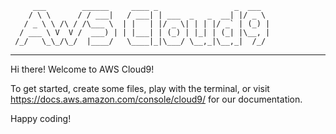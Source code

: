          ___        ______     ____ _                 _  ___  
        / \ \      / / ___|   / ___| | ___  _   _  __| |/ _ \ 
       / _ \ \ /\ / /\___ \  | |   | |/ _ \| | | |/ _` | (_) |
      / ___ \ V  V /  ___) | | |___| | (_) | |_| | (_| |\__, |
     /_/   \_\_/\_/  |____/   \____|_|\___/ \__,_|\__,_|  /_/ 
 ----------------------------------------------------------------- 


Hi there! Welcome to AWS Cloud9!

To get started, create some files, play with the terminal,
or visit https://docs.aws.amazon.com/console/cloud9/ for our documentation.

Happy coding!
<!--error-->
<!--'str' object has no attribute '_meta'-->
<!--error-->
<!--Invalid block tag: 'static'-->
<!--https://bootstrapious.com/p/bootstrap-search-bar -this is a source-->
<!--https://unsplash.com/photos/gUK3lA3K7Yo-->
<!--https://www.w3schools.com/howto/howto_css_social_login.asp-->
<!--error when creating login page-->
<!--'function' object has no attribute 'form' django-->